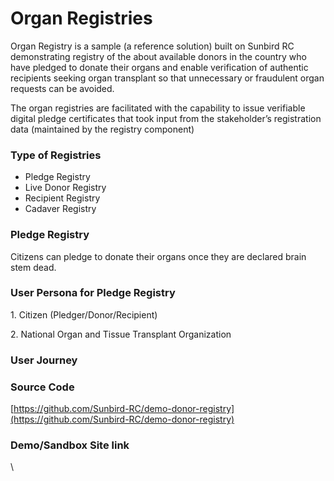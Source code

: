 # Organ Registries

Organ Registry is a sample (a reference solution) built on Sunbird RC demonstrating registry of the about available donors in the country who have pledged to donate their organs and enable verification of authentic recipients seeking organ transplant so that unnecessary or fraudulent organ requests can be avoided.

The organ registries are facilitated with the capability to issue verifiable digital pledge certificates that took input from the stakeholder’s registration data (maintained by the registry component)

### Type of Registries

* Pledge Registry
* Live Donor Registry
* Recipient Registry
* Cadaver Registry

### Pledge Registry

Citizens can pledge to donate their organs once they are declared brain stem dead.&#x20;

### User Persona for Pledge Registry

1\.     Citizen (Pledger/Donor/Recipient)

2\.     National Organ and Tissue Transplant Organization

### User Journey



### Source Code

[https://github.com/Sunbird-RC/demo-donor-registry](https://github.com/Sunbird-RC/demo-donor-registry)

### Demo/Sandbox Site link



\
